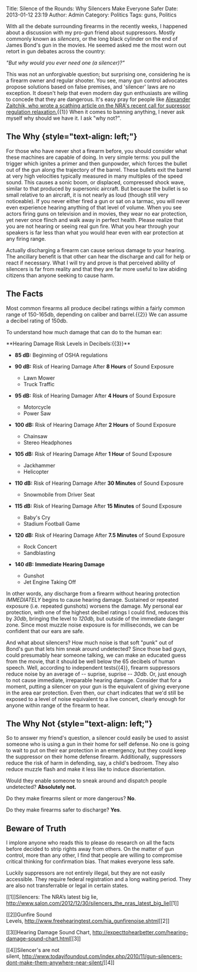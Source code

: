 Title: Silence of the Rounds: Why Silencers Make Everyone Safer
Date: 2013-01-12 23:19
Author: Admin
Category: Politics
Tags: guns, Politics

With all the debate surrounding firearms in the recently weeks, I
happened about a discussion with my pro-gun friend about suppressors.
Mostly commonly known as *silencers*, or the long black cylinder on the
end of James Bond's gun in the movies. He seemed asked me the most worn
out retort in gun debates across the country:

*"But why would you ever need one (a silencer)?"*

</p>

This was not an unforgivable question; but surprising one, considering
he is a firearm owner and regular shooter. You see, many gun control
advocates propose solutions based on false premises, and 'silencer' laws
are no exception. It doesn't help that even modern day
gun enthusiasts are willing to concede that they are dangerous. It's
easy pray for people like [Alexander Zaitchik, who wrote a scathing
article on the NRA's recent call for supressor regulation
relaxation.][]{{1}} When it comes to banning anything, I never ask
myself why should we have it. I ask "why not?".

</p>

The Why {style="text-align: left;"}
-------

</p>
For those who have never shot a firearm before, you should consider what
these machines are capable of doing. In very simple terms: you pull the
trigger which ignites a primer and then gunpowder, which forces the
bullet out of the gun along the trajectory of the barrel. These bullets
exit the barrel at very high velocities typically measured in many
multiples of the speed sound. This causes a sonic boom, or displaced,
compressed shock wave, similar to that produced by supersonic aircraft.
But because the bullet is so small relative to an aircraft, it is not
nearly as loud (though still very noticeable). If you never either fired
a gun or sat on a tarmac, you will never even experience hearing
anything of that level of volume. When you see actors firing guns on
television and in movies, they wear no ear protection, yet never once
flinch and walk away in perfect health. Please realize that you are not
hearing or seeing real gun fire. What you hear through your speakers is
far less than what you would hear even with ear protection at any firing
range.

Actually discharging a firearm can cause serious damage to your hearing.
The ancillary benefit is that other can hear the discharge and call for
help or react if necessary. What I will try and prove is that perceived
ability of silencers is far from reality and that they are far more
useful to law abiding citizens than anyone seeking to cause harm.

The Facts
---------

</p>

Most common firearms all produce decibel ratings within a fairly common
range of 150-165db, depending on caliber and barrel.{{2}} We can assume
a decibel rating of 150db.

</p>

To understand how much damage that can do to the human ear:

</p>
**Hearing Damage Risk Levels in Decibels:{{3}}**

-   **85 dB:** Beginning of OSHA regulations
-   **90 dB:** Risk of Hearing Damage After **8 Hours** of Sound
    Exposure

    </p>

    -   Lawn Mower
    -   Truck Traffic

    </p>
    <p>
-   **95 dB:** Risk of Hearing Damager After **4 Hours** of Sound
    Exposure

    </p>

    -   Motorcycle
    -   Power Saw

    </p>
    <p>
-   **100 dB:** Risk of Hearing Damage After **2 Hours** of Sound
    Exposure

    </p>

    -   Chainsaw
    -   Stereo Headphones

    </p>
    <p>
-   **105 dB:** Risk of Hearing Damage After **1 Hour** of Sound
    Exposure

    </p>

    -   Jackhammer
    -   Helicopter

    </p>
    <p>
-   **110 dB:** Risk of Hearing Damage After **30 Minutes** of Sound
    Exposure

    </p>

    -   Snowmobile from Driver Seat

    </p>
    <p>
-   **115 dB:** Risk of Hearing Damage After **15 Minutes** of Sound
    Exposure

    </p>

    -   Baby's Cry
    -   Stadium Football Game

    </p>
    <p>
-   **120 dB:** Risk of Hearing Damage After **7.5 Minutes** of Sound
    Exposure

    </p>

    -   Rock Concert
    -   Sandblasting

    </p>
    <p>
-   **140 dB:** **Immediate Hearing Damage**

    </p>

    -   Gunshot
    -   Jet Engine Taking Off

    </p>
    <p>

</p>

In other words, any discharge from a firearm without hearing protection
*IMMEDIATELY* begins to cause hearing damage. Sustained or repeated
exposure (i.e. repeated gunshots) worsens the damage. My personal ear
protection, with one of the highest decibel ratings I could find,
reduces this by *30db*, bringing the level to *120db,* but outside of
the immediate danger zone. Since most muzzle noise exposure is for
milliseconds, we can be confident that our ears are safe.

</p>

And what about silencers? How much noise is that soft "punk" out of
Bond's gun that lets him sneak around undetected? Since those bad guys,
could presumably hear someone talking, we can make an educated guess
from the movie, that it should be well below the 65 decibels of human
speech. Well, according to independent tests{{4}}, firearm suppressors
reduce noise by an average of -- suprise, suprise -- *30db*. Or, just
enough to not cause immediate, irreparable hearing damage. Consider that
for a moment, putting a silencer on your gun is the equivalent of giving
everyone in the area ear protection. Even then, our chart indicates that
we'd still be exposed to a level of noise equivalent to a live concert,
clearly enough for anyone within range of the firearm to hear.

</p>

The Why Not {style="text-align: left;"}
-----------

</p>
So to answer my friend's question, a silencer could easily be used to
assist someone who is using a gun in their home for self defense. No one
is going to wait to put on their ear protection in an emergency, but
they could keep the suppressor on their home defense firearm.
Additionally, suppressors reduce the risk of harm in defending, say, a
child's bedroom. They also reduce muzzle flash and make it less like to
induce disorientation.

Would they enable someone to sneak around and dispatch people
undetected? **Absolutely not.**

Do they make firearms silent or more dangerous? **No**.

Do they make firearms safer to discharge? **Yes**.

Beware of Truth
---------------

</p>
I implore anyone who reads this to please do research on all the facts
before decided to strip rights away from others. On the matter of gun
control, more than any other, I find that people are willing to
compromise critical thinking for confirmation bias. That makes everyone
less safe.

Luckily suppressors are not entirely illegal, but they are not easily
accessible. They require federal registration and a long waiting period.
They are also not transferrable or legal in certain states.

[[1]]Silencers: The NRA’s latest big lie,
<http://www.salon.com/2012/12/30/silencers_the_nras_latest_big_lie>[[1]]

</p>

[[2]]Gunfire Sound
Levels, <http://www.freehearingtest.com/hia_gunfirenoise.shtml>[[2]]

</p>

[[3]]Hearing Damage Sound Chart,
<http://expecttohearbetter.com/hearing-damage-sound-chart.html>[[3]]

</p>

[[4]]Silencer's are not
silent, <http://www.todayifoundout.com/index.php/2010/11/gun-silencers-dont-make-them-anywhere-near-silent/>[[4]]

</p>

  [Alexander Zaitchik, who wrote a scathing article on the NRA's recent
  call for supressor regulation relaxation.]: http://www.salon.com/2012/12/30/silencers_the_nras_latest_big_lie/
